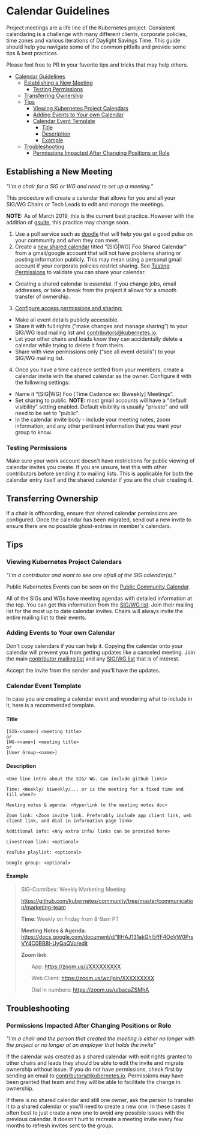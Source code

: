 # Calendar Guidelines

Project meetings are a life line of the Kubernetes project. Consistent
calendaring is a challenge with many different clients, corporate policies,
time zones and various iterations of Daylight Savings Time. This guide should
help you navigate some of the common pitfalls and provide some tips & best
practices.

Please feel free to PR in your favorite tips and tricks that may help others.

- [Calendar Guidelines](#calendar-guidelines)
  - [Establishing a New Meeting](#establishing-a-new-meeting)
    - [Testing Permissions](#testing-permissions)
  - [Transferring Ownership](#transferring-ownership)
  - [Tips](#tips)
    - [Viewing Kubernetes Project Calendars](#viewing-kubernetes-project-calendars)
    - [Adding Events to Your own Calendar](#adding-events-to-your-own-calendar)
    - [Calendar Event Template](#calendar-event-template)
      - [Title](#title)
      - [Description](#description)
      - [Example](#example)
  - [Troubleshooting](#troubleshooting)
    - [Permissions Impacted After Changing Positions or Role](#permissions-impacted-after-changing-positions-or-role)


## Establishing a New Meeting

_"I'm a chair for a SIG or WG and need to set up a meeting."_

This procedure will create a calendar that allows for you and all your SIG/WG
Chairs or Tech Leads to edit and manage the meetings.

**NOTE:** As of March 2019, this is the current best practice. However with the
addition of [gsuite], this practice may change soon.

1. Use a poll service such as [doodle] that will help you get a good pulse on
   your community and when they can meet.
2. Create a [new shared calendar] titled "[SIG|WG] Foo Shared Calendar" from
   a gmail/google account that will not have problems sharing or posting
   information publicly. This may mean using a personal gmail account if your
   corporate policies restrict sharing. See [Testing Permissions] to validate
   you can share your calendar.
  - Creating a shared calendar is essential. If you change jobs, email
    addresses, or take a break from the project it allows for a smooth transfer
    of ownership.
3. [Configure access permissions and sharing:]
  - Make all event details publicly accessible.
  - Share it with full rights ("make changes and manage sharing”) to your SIG/WG
    lead mailing list and contributors@kubernetes.io.
  - Let your other chairs and leads know they can accidentally delete a calendar
    while trying to delete it from theirs.
  - Share with view permissions only (“see all event details”) to your SIG/WG
    mailing list.
4. Once you have a time cadence settled from your members, create a calendar
    invite with the shared calendar as the owner. Configure it with the
    following settings:
  - Name it “[SIG|WG] Foo [Time Cadence ex: Biweekly] Meetings”.
  - Set sharing to public. **NOTE:** most gmail accounts will have a "default
    visibility" setting enabled. Default visibility is usually "private" and
    will need to be set to "public".
  - In the calendar invite body - include your meeting notes, zoom information,
    and any other pertinent information that you want your group to know.


### Testing Permissions

Make sure your work account doesn't have restrictions for public viewing of
calendar invites you create. If you are unsure, test this with other
contributors before sending it to mailing lists. This is applicable for both the
calendar entry itself and the shared calendar if you are the chair creating it.


## Transferring Ownership

If a chair is offboarding, ensure that shared calendar permissions are
configured. Once the calendar has been migrated, send out a new invite to ensure
there are no possible ghost-entries in member's calendars.

## Tips

### Viewing Kubernetes Project Calendars

 _"I'm a contributor and want to see one of/all of the SIG calendar(s)."_

Public Kubernetes Events can be seen on the [Public Community Calendar].

All of the SIGs and WGs have meeting agendas with detailed information at the
top. You can get this information from the [SIG/WG list]. Join their mailing
list for the most up to date calendar invites. Chairs will always invite the
entire mailing list to their events.


### Adding Events to Your own Calendar

Don't copy calendars if you can help it. Copying the calendar onto your calendar
will prevent you from getting updates like a canceled meeting. Join the main
[contributor mailing list] and any  [SIG/WG list] that is of interest.

Accept the invite from the sender and you'll have the updates.

### Calendar Event Template

In case you are creating a calendar event and wondering what to include in it, here is a recommended template.

#### Title

```
[SIG-<name>] <meeting title>
or
[WG-<name>] <meeting title>
or
[User Group-<name>]
```
#### Description

```
<One line intro about the SIG/ WG. Can include github links>

Time: <Weekly/ biweekly/... or is the meeting for a fixed time and till when?>

Meeting notes & agenda: <Hyperlink to the meeting notes doc>

Zoom link: <Zoom invite link. Preferably include app client link, web client link, and dial in information page link>

Additional info: <Any extra info/ links can be provided here>

Livestream link: <optional>

YouTube playlist: <optional>

Google group: <optional>
```

#### Example

> SIG-Contribex: Weekly Marketing Meeting
> 
> https://github.com/kubernetes/community/tree/master/communication/marketing-team
> 
> **Time**: Weekly on Friday from 8-9am PT
> 
> **Meeting Notes & Agenda**: https://docs.google.com/document/d/1IlHAJ131akGhI5ffF4OoVW0PrsVY4C0BB8l-UyQaQVo/edit
> 
> **Zoom link**:
>
> &nbsp;&nbsp;&nbsp;&nbsp;&nbsp;&nbsp; App: https://zoom.us/j/XXXXXXXXX
>
> &nbsp;&nbsp;&nbsp;&nbsp;&nbsp;&nbsp; Web Client: https://zoom.us/wc/join/XXXXXXXXX
> 
> &nbsp;&nbsp;&nbsp;&nbsp;&nbsp;&nbsp; Dial in numbers: https://zoom.us/u/bacaZSMhA

## Troubleshooting

### Permissions Impacted After Changing Positions or Role

_"I'm a chair and the person that created the meeting is either no longer with
the project or no longer at an employer that holds the invite"_

If the calendar was created as a shared calendar with edit rights granted to
other chairs and leads they should be able to edit the invite and migrate
ownership without issue. If you do not have permissions, check first by sending
an email to contributors@kubernetes.io. Permissions may have been granted that
team and they will be able to facilitate the change in ownership.

If there is no shared calendar and still one owner, ask the person to transfer
it to a shared calendar or you'll need to create a new one. In these cases it
often best to just create a new one to avoid any possible issues with the
previous calendar. It doesn't hurt to recreate a meeting invite every few months
to refresh invites sent to the group.


[gsuite]: https://github.com/kubernetes/community/issues/3362
[doodle]: https://doodle.com
[testing permissions]: #testing-permissions
[new shared calendar]: https://support.google.com/calendar/answer/37095?hl=en
[configure access permissions and sharing:]: https://support.google.com/calendar/answer/37082?hl=en
[SIG/WG list]: /sig-list.md
[Public Community Calendar]: https://calendar.google.com/calendar/embed?src=calendar%40kubernetes.io&ctz=America%2FLos_Angeles
[contributor mailing list]: https://groups.google.com/g/kubernetes-dev
